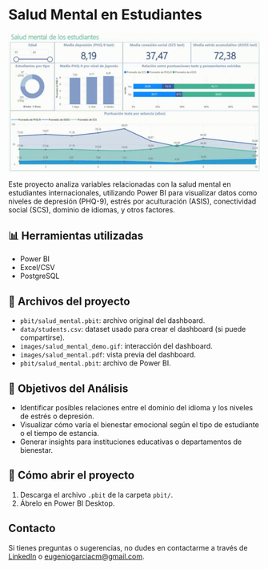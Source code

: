 # Salud Mental en Estudiantes

![Dashboard Preview](images/salud_mental_demo.gif)

Este proyecto analiza variables relacionadas con la salud mental en estudiantes internacionales, utilizando Power BI para visualizar datos como niveles de depresión (PHQ-9), estrés por aculturación (ASIS), conectividad social (SCS), dominio de idiomas, y otros factores.

## 📊 Herramientas utilizadas
- Power BI
- Excel/CSV
- PostgreSQL

## 📁 Archivos del proyecto
- `pbit/salud_mental.pbit`: archivo original del dashboard.
- `data/students.csv`: dataset usado para crear el dashboard (si puede compartirse).
- `images/salud_mental_demo.gif`: interacción del dashboard.
- `images/salud_mental.pdf`: vista previa del dashboard.
- `pbit/salud_mental.pbit`: archivo de Power BI.

## 📌 Objetivos del Análisis
- Identificar posibles relaciones entre el dominio del idioma y los niveles de estrés o depresión.
- Visualizar cómo varía el bienestar emocional según el tipo de estudiante o el tiempo de estancia.
- Generar insights para instituciones educativas o departamentos de bienestar.

## 🚀 Cómo abrir el proyecto
1. Descarga el archivo `.pbit` de la carpeta `pbit/`.
2. Ábrelo en Power BI Desktop.

## Contacto

Si tienes preguntas o sugerencias, no dudes en contactarme a través de [LinkedIn](http://www.linkedin.com/in/eugarciadata) o eugeniogarciacm@gmail.com.